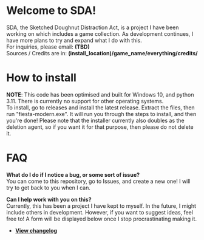# Welcome to SDA!

SDA, the Sketched Doughnut Distraction Act, is a project I have been working on which includes a game collection. As development continues, I have more plans to try and expand what I do with this. <br>
For inquiries, please email: **(TBD)** <br>
Sources / Credits are in: **(install_location)/game_name/everything/credits/**

# How to install

**NOTE**: This code has been optimised and built for Windows 10, and python 3.11. There is currently no support for other operating systems. <br>
To install, go to releases and install the latest release. Extract the files, then run "fiesta-modern.exe". It will run you through the steps to install, and then you're done!
Please note that the installer currently also doubles as the deletion agent, so if you want it for that purpose, then please do not delete it.

# FAQ

**What do I do if I notice a bug, or some sort of issue?** <br>
You can come to this repository, go to Issues, and create a new one! I will try to get back to you when I can.

**Can I help work with you on this?** <br>
Currently, this has been a project I have kept to myself. In the future, I might include others in development. However, if you want to suggest ideas, feel free to! A form will be displayed below once I stop procrastinating making it.

- **[View changelog](./changelog.md)**
